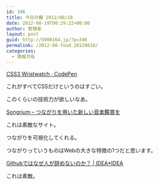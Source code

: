 ```yaml
---
id: 346
title: 今日の糧 2012/08/18
date: 2012-08-19T00:29:22+00:00
author: 管理者
layout: post
guid: http://5000164.jp/?p=346
permalink: /2012-08-food_20120818/
categories:
  - 情報共有
---
```

<section> 

<div>
  <a href="http://codepen.io/TheSisb/pen/eAHyJ">CSS3 Wristwatch · CodePen</a>
</div>

これがすべてCSSだけというのはすごい。
  
このくらいの技術力が欲しいなあ。 </section> <section> 

<div>
  <a href="http://songrium.jp/">Songrium &#8211; つながりを用いた新しい音楽鑑賞を</a>
</div>

これは素敵なサイト。
  
つながりを可視化してくれる。
  
つながりっていうものはWebの大きな特徴の1つだと思います。 </section> <section> 

<div>
  <a href="http://www.ideaxidea.com/archives/2012/08/github_slides.html">Githubではなぜ人が辞めないのか？ | IDEA*IDEA</a>
</div>

これは素敵。 </section>